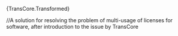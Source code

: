 {TransCore.Transformed}

//A solution for resolving the problem of multi-usage of licenses for software, after introduction to the issue by TransCore
